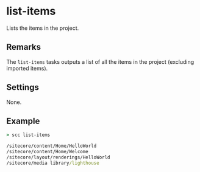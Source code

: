 list-items
===============
Lists the items in the project.

Remarks
-------
The `list-items` tasks outputs a list of all the items in the project (excluding imported items).

Settings
--------
None.

Example
-------
```cmd
> scc list-items

/sitecore/content/Home/HelloWorld
/sitecore/content/Home/Welcome
/sitecore/layout/renderings/HelloWorld
/sitecore/media library/lighthouse
```

